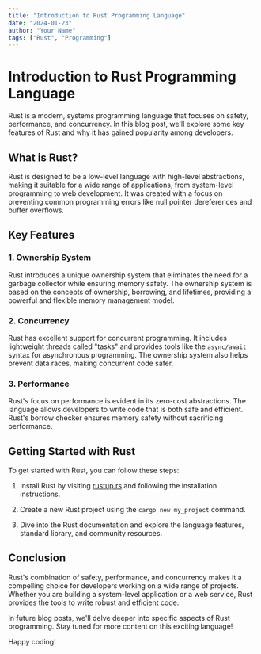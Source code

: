 ```yaml
---
title: "Introduction to Rust Programming Language"
date: "2024-01-23"
author: "Your Name"
tags: ["Rust", "Programming"]
---
```


# Introduction to Rust Programming Language

Rust is a modern, systems programming language that focuses on safety, performance, and concurrency. In this blog post, we'll explore some key features of Rust and why it has gained popularity among developers.

## What is Rust?

Rust is designed to be a low-level language with high-level abstractions, making it suitable for a wide range of applications, from system-level programming to web development. It was created with a focus on preventing common programming errors like null pointer dereferences and buffer overflows.

## Key Features

### 1. Ownership System

Rust introduces a unique ownership system that eliminates the need for a garbage collector while ensuring memory safety. The ownership system is based on the concepts of ownership, borrowing, and lifetimes, providing a powerful and flexible memory management model.

### 2. Concurrency

Rust has excellent support for concurrent programming. It includes lightweight threads called "tasks" and provides tools like the `async/await` syntax for asynchronous programming. The ownership system also helps prevent data races, making concurrent code safer.

### 3. Performance

Rust's focus on performance is evident in its zero-cost abstractions. The language allows developers to write code that is both safe and efficient. Rust's borrow checker ensures memory safety without sacrificing performance.

## Getting Started with Rust

To get started with Rust, you can follow these steps:

1. Install Rust by visiting [rustup.rs](https://rustup.rs/) and following the installation instructions.

2. Create a new Rust project using the `cargo new my_project` command.

3. Dive into the Rust documentation and explore the language features, standard library, and community resources.

## Conclusion

Rust's combination of safety, performance, and concurrency makes it a compelling choice for developers working on a wide range of projects. Whether you are building a system-level application or a web service, Rust provides the tools to write robust and efficient code.

In future blog posts, we'll delve deeper into specific aspects of Rust programming. Stay tuned for more content on this exciting language!

Happy coding!
